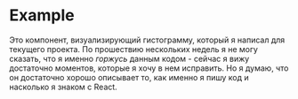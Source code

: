 # Example
Это компонент, визуализирующий гистограмму, который я написал для текущего проекта.
По прошествию нескольких недель я не могу сказать, что я именно *горжусь* данным кодом - сейчас я вижу достаточно моментов, которые я хочу в нем исправить. 
Но я думаю, что он достаточно хорошо описывает то, как именно я пишу код и насколько я знаком с React. 

